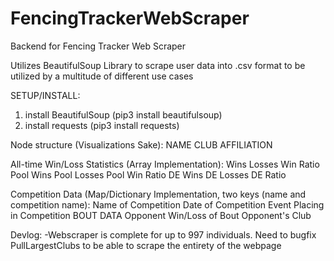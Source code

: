 # FencingTrackerWebScraper
Backend for Fencing Tracker Web Scraper

Utilizes BeautifulSoup Library to scrape user data into .csv format to be utilized by a multitude of different use cases

SETUP/INSTALL:
1. install BeautifulSoup (pip3 install beautifulsoup)
2. install requests (pip3 install requests)


Node structure (Visualizations Sake):
  NAME
  CLUB AFFILIATION

  All-time Win/Loss Statistics (Array Implementation):
    Wins
    Losses
    Win Ratio
    Pool Wins
    Pool Losses
    Pool Win Ratio
    DE Wins
    DE Losses
    DE Ratio

  Competition Data (Map/Dictionary Implementation, two keys (name and competition name):
    Name of Competition
    Date of Competition
    Event
    Placing in Competition
    BOUT DATA
      Opponent
      Win/Loss of Bout
      Opponent's Club

Devlog:
-Webscraper is complete for up to 997 individuals. Need to bugfix PullLargestClubs to be able to scrape the entirety of the webpage 
